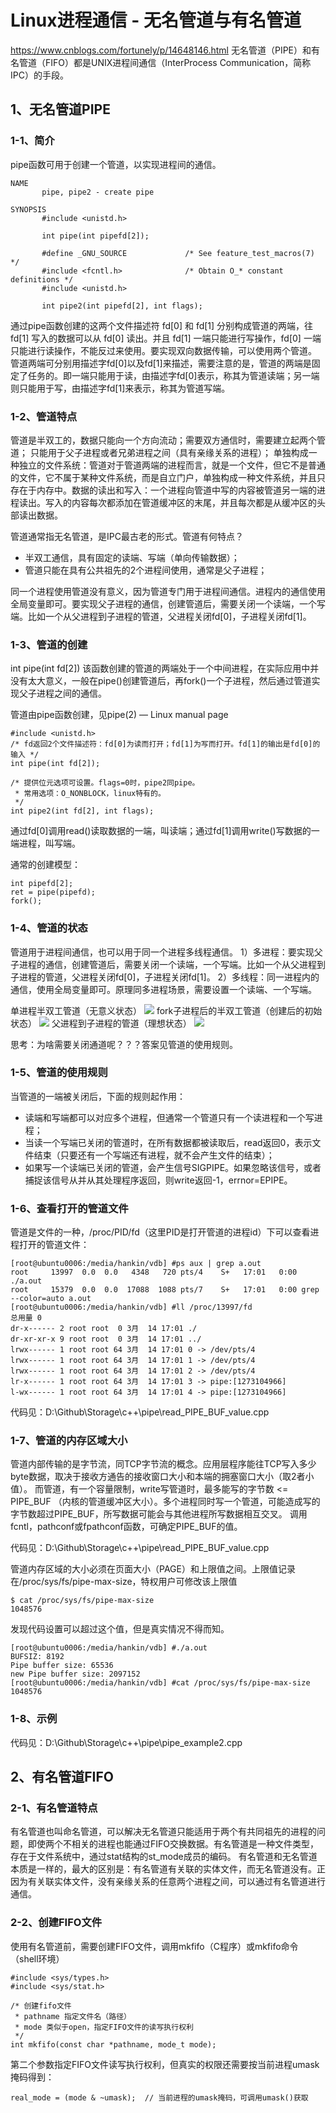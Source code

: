 # Linux进程通信 - 无名管道与有名管道

https://www.cnblogs.com/fortunely/p/14648146.html
无名管道（PIPE）和有名管道（FIFO）都是UNIX进程间通信（InterProcess Communication，简称IPC）的手段。

## 1、无名管道PIPE

### 1-1、简介
pipe函数可用于创建一个管道，以实现进程间的通信。
```
NAME
       pipe, pipe2 - create pipe

SYNOPSIS
       #include <unistd.h>

       int pipe(int pipefd[2]);

       #define _GNU_SOURCE             /* See feature_test_macros(7) */
       #include <fcntl.h>              /* Obtain O_* constant definitions */
       #include <unistd.h>

       int pipe2(int pipefd[2], int flags);
```

通过pipe函数创建的这两个文件描述符 fd[0] 和 fd[1] 分别构成管道的两端，往 fd[1] 写入的数据可以从 fd[0] 读出。并且 fd[1] 一端只能进行写操作，fd[0] 一端只能进行读操作，不能反过来使用。要实现双向数据传输，可以使用两个管道。
管道两端可分别用描述字fd[0]以及fd[1]来描述，需要注意的是，管道的两端是固定了任务的。即一端只能用于读，由描述字fd[0]表示，称其为管道读端；另一端则只能用于写，由描述字fd[1]来表示，称其为管道写端。

### 1-2、管道特点
管道是半双工的，数据只能向一个方向流动；需要双方通信时，需要建立起两个管道； 只能用于父子进程或者兄弟进程之间（具有亲缘关系的进程）； 单独构成一种独立的文件系统：管道对于管道两端的进程而言，就是一个文件，但它不是普通的文件，它不属于某种文件系统，而是自立门户，单独构成一种文件系统，并且只存在于内存中。数据的读出和写入：一个进程向管道中写的内容被管道另一端的进程读出。写入的内容每次都添加在管道缓冲区的末尾，并且每次都是从缓冲区的头部读出数据。

管道通常指无名管道，是IPC最古老的形式。管道有何特点？
- 半双工通信，具有固定的读端、写端（单向传输数据）；
- 管道只能在具有公共祖先的2个进程间使用，通常是父子进程；

同一个进程使用管道没有意义，因为管道专门用于进程间通信。进程内的通信使用全局变量即可。要实现父子进程的通信，创建管道后，需要关闭一个读端，一个写端。比如一个从父进程到子进程的管道，父进程关闭fd[0]，子进程关闭fd[1]。

### 1-3、管道的创建
int pipe(int fd[2])
该函数创建的管道的两端处于一个中间进程，在实际应用中并没有太大意义，一般在pipe()创建管道后，再fork()一个子进程，然后通过管道实现父子进程之间的通信。

管道由pipe函数创建，见pipe(2) — Linux manual page
```
#include <unistd.h>
/* fd返回2个文件描述符：fd[0]为读而打开；fd[1]为写而打开。fd[1]的输出是fd[0]的输入 */
int pipe(int fd[2]);

/* 提供位元选项可设置。flags=0时，pipe2同pipe。
 * 常用选项：O_NONBLOCK，linux特有的。
 */
int pipe2(int fd[2], int flags);
```

通过fd[0]调用read()读取数据的一端，叫读端；通过fd[1]调用write()写数据的一端进程，叫写端。

通常的创建模型：
```
int pipefd[2];
ret = pipe(pipefd);
fork();
```

### 1-4、管道的状态
管道用于进程间通信，也可以用于同一个进程多线程通信。
1）多进程：要实现父子进程的通信，创建管道后，需要关闭一个读端，一个写端。比如一个从父进程到子进程的管道，父进程关闭fd[0]，子进程关闭fd[1]。
2）多线程：同一进程内的通信，使用全局变量即可。原理同多进程场景，需要设置一个读端、一个写端。

单进程半双工管道（无意义状态）
![](https://img2020.cnblogs.com/blog/741401/202104/741401-20210412135408909-1929001474.png)
fork子进程后的半双工管道（创建后的初始状态）
![](https://img2020.cnblogs.com/blog/741401/202104/741401-20210412135503106-2047238477.png)
父进程到子进程的管道（理想状态）
![](https://img2020.cnblogs.com/blog/741401/202104/741401-20210412135539153-1751194645.png)

思考：为啥需要关闭通道呢？？？答案见管道的使用规则。

### 1-5、管道的使用规则
当管道的一端被关闭后，下面的规则起作用：
- 读端和写端都可以对应多个进程，但通常一个管道只有一个读进程和一个写进程；
- 当读一个写端已关闭的管道时，在所有数据都被读取后，read返回0，表示文件结束（只要还有一个写端还有进程，就不会产生文件的结束）；
- 如果写一个读端已关闭的管道，会产生信号SIGPIPE。如果忽略该信号，或者捕捉该信号从并从其处理程序返回，则write返回-1，errnor=EPIPE。

### 1-6、查看打开的管道文件
管道是文件的一种，/proc/PID/fd（这里PID是打开管道的进程id）下可以查看进程打开的管道文件：
```
[root@ubuntu0006:/media/hankin/vdb] #ps aux | grep a.out
root     13997  0.0  0.0   4348   720 pts/4    S+   17:01   0:00 ./a.out
root     15379  0.0  0.0  17088  1088 pts/7    S+   17:01   0:00 grep --color=auto a.out
[root@ubuntu0006:/media/hankin/vdb] #ll /proc/13997/fd
总用量 0
dr-x------ 2 root root  0 3月  14 17:01 ./
dr-xr-xr-x 9 root root  0 3月  14 17:01 ../
lrwx------ 1 root root 64 3月  14 17:01 0 -> /dev/pts/4
lrwx------ 1 root root 64 3月  14 17:01 1 -> /dev/pts/4
lrwx------ 1 root root 64 3月  14 17:01 2 -> /dev/pts/4
lr-x------ 1 root root 64 3月  14 17:01 3 -> pipe:[1273104966]
l-wx------ 1 root root 64 3月  14 17:01 4 -> pipe:[1273104966]
```
代码见：D:\Github\Storage\c++\pipe\read_PIPE_BUF_value.cpp

### 1-7、管道的内存区域大小
管道内部传输的是字节流，同TCP字节流的概念。应用层程序能往TCP写入多少byte数据，取决于接收方通告的接收窗口大小和本端的拥塞窗口大小（取2者小值）。
而管道，有一个容量限制，write写管道时，最多能写的字节数 <= PIPE_BUF （内核的管道缓冲区大小）。多个进程同时写一个管道，可能造成写的字节数超过PIPE_BUF，所写数据可能会与其他进程所写数据相互交叉。
调用fcntl，pathconf或fpathconf函数，可确定PIPE_BUF的值。

代码见：D:\Github\Storage\c++\pipe\read_PIPE_BUF_value.cpp

管道内存区域的大小必须在页面大小（PAGE）和上限值之间。上限值记录在/proc/sys/fs/pipe-max-size，特权用户可修改该上限值
```
$ cat /proc/sys/fs/pipe-max-size
1048576
```
发现代码设置可以超过这个值，但是真实情况不得而知。
```
[root@ubuntu0006:/media/hankin/vdb] #./a.out
BUFSIZ: 8192
Pipe buffer size: 65536
new Pipe buffer size: 2097152
[root@ubuntu0006:/media/hankin/vdb] #cat /proc/sys/fs/pipe-max-size
1048576
```

### 1-8、示例
代码见：D:\Github\Storage\c++\pipe\pipe_example2.cpp

## 2、有名管道FIFO

### 2-1、有名管道特点
有名管道也叫命名管道，可以解决无名管道只能适用于两个有共同祖先的进程的问题，即使两个不相关的进程也能通过FIFO交换数据。有名管道是一种文件类型，存在于文件系统中，通过stat结构的st_mode成员的编码。
有名管道和无名管道本质是一样的，最大的区别是：有名管道有关联的实体文件，而无名管道没有。正因为有关联实体文件，没有亲缘关系的任意两个进程之间，可以通过有名管道进行通信。

### 2-2、创建FIFO文件
使用有名管道前，需要创建FIFO文件，调用mkfifo（C程序）或mkfifo命令（shell环境）
```
#include <sys/types.h>
#include <sys/stat.h>

/* 创建fifo文件
 * pathname 指定文件名（路径）
 * mode 类似于open，指定FIFO文件的读写执行权利
 */
int mkfifo(const char *pathname, mode_t mode);
```
第二个参数指定FIFO文件读写执行权利，但真实的权限还需要按当前进程umask掩码得到：
```
real_mode = (mode & ~umask);  // 当前进程的umask掩码，可调用umask()获取
```

